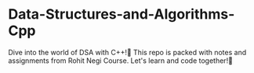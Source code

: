 # Data-Structures-and-Algorithms-Cpp
Dive into the world of DSA with C++!📖 This repo is packed with notes and assignments from Rohit Negi Course. Let's learn and code together!🚀
